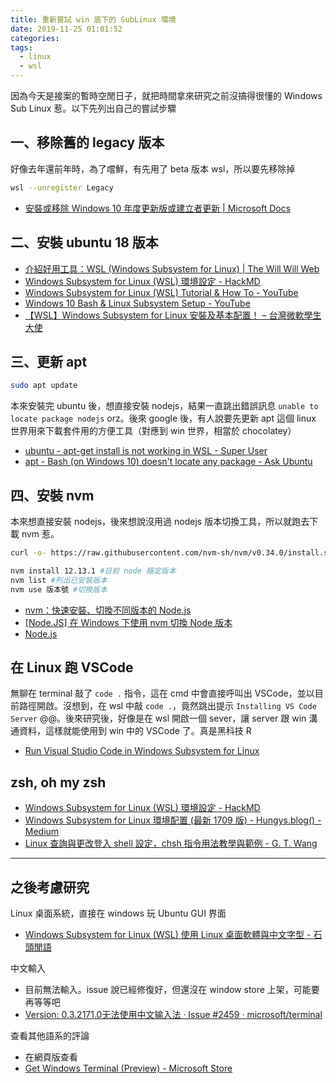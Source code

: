 ```yaml
---
title: 重新嘗試 win 底下的 SubLinux 環境
date: 2019-11-25 01:01:52
categories: 
tags: 
  - linux
  - wsl
---
```


因為今天是接案的暫時空閒日子，就把時間拿來研究之前沒搞得很懂的 Windows Sub Linux 惹。以下先列出自己的嘗試步驟

<!-- more -->

## 一、移除舊的 legacy 版本
好像去年還前年時，為了嚐鮮，有先用了 beta 版本 wsl，所以要先移除掉
```bash
wsl --unregister Legacy
```
* [安裝或移除 Windows 10 年度更新版或建立者更新 | Microsoft Docs](https://docs.microsoft.com/zh-tw/windows/wsl/install-legacy)

## 二、安裝 ubuntu 18 版本
* [介紹好用工具：WSL (Windows Subsystem for Linux) | The Will Will Web](https://blog.miniasp.com/post/2019/02/01/Useful-tool-WSL-Windows-Subsystem-for-Linux)
* [Windows Subsystem for Linux (WSL) 環境設定 - HackMD](https://hackmd.io/@tf-z1zFMTIC8ADhxEcGJEA/BJByCIUHf)
* [Windows Subsystem for Linux (WSL) Tutorial & How To - YouTube](https://www.youtube.com/watch?v=av0UQy6g2FA)
* [Windows 10 Bash & Linux Subsystem Setup - YouTube](https://www.youtube.com/watch?v=Cvrqmq9A3tA)
* [【WSL】Windows Subsystem for Linux 安裝及基本配置！ – 台灣微軟學生大使](https://blogs.msdn.microsoft.com/microsoft_student_partners_in_taiwan/2017/10/03/wsltune/)

## 三、更新 apt 
```bash
sudo apt update
```
本來安裝完 ubuntu 後，想直接安裝 nodejs，結果一直跳出錯誤訊息 `unable to locate package nodejs` orz。後來 google 後，有人說要先更新 apt 這個 linux 世界用來下載套件用的方便工具（對應到 win 世界，相當於 chocolatey）
* [ubuntu - apt-get install is not working in WSL - Super User](https://superuser.com/questions/1359633/apt-get-install-is-not-working-in-wsl/1359995)
* [apt - Bash (on Windows 10) doesn't locate any package - Ask Ubuntu](https://askubuntu.com/questions/759678/bash-on-windows-10-doesnt-locate-any-package)

## 四、安裝 nvm 
本來想直接安裝 nodejs，後來想說沒用過 nodejs 版本切換工具，所以就跑去下載 nvm 惹。
```bash
curl -o- https://raw.githubusercontent.com/nvm-sh/nvm/v0.34.0/install.sh | bash

nvm install 12.13.1 #目前 node 穩定版本
nvm list #列出已安裝版本
nvm use 版本號 #切換版本
```
* [nvm：快速安裝、切換不同版本的 Node.js](https://noob.tw/nvm/)
* [[Node.JS] 在 Windows 下使用 nvm 切換 Node 版本](https://oranwind.org/nvm-windows/)
* [Node.js](https://nodejs.org/en/)


## 在 Linux 跑 VSCode
無聊在 terminal 敲了 `code .` 指令，這在 cmd 中會直接呼叫出 VSCode，並以目前路徑開啟。沒想到，在 wsl 中敲 `code .`，竟然跳出提示 `Installing VS Code Server` @@。後來研究後，好像是在 wsl 開啟一個 sever，讓 server 跟 win 溝通資料，這樣就能使用到 win 中的 VSCode 了。真是黑科技 R
* [Run Visual Studio Code in Windows Subsystem for Linux](https://code.visualstudio.com/remote-tutorials/wsl/run-in-wsl)

## zsh, oh my zsh
* [Windows Subsystem for Linux (WSL) 環境設定 - HackMD](https://hackmd.io/@tf-z1zFMTIC8ADhxEcGJEA/BJByCIUHf)
* [Windows Subsystem for Linux 環境配置 (最新 1709 版) - Hungys.blog() - Medium](https://medium.com/hungys-blog/windows-subsystem-for-linux-configuration-caf2f47d0dfb)
* [Linux 查詢與更改登入 shell 設定，chsh 指令用法教學與範例 - G. T. Wang](https://blog.gtwang.org/linux/linux-chsh-command-change-login-shell-tutorial/)


---

## 之後考慮研究

Linux 桌面系統，直接在 windows 玩 Ubuntu GUI 界面
* [Windows Subsystem for Linux (WSL) 使用 Linux 桌面軟體與中文字型 - 石頭閒語](http://rocksaying.tw/archives/2018/wsl-run-linux-desktop-software.html)

中文輸入
* 目前無法輸入。issue 說已經修復好，但還沒在 window store 上架，可能要再等等吧
* [Version: 0.3.2171.0无法使用中文输入法 · Issue #2459 · microsoft/terminal](https://github.com/microsoft/terminal/issues/2459)

查看其他語系的評論
* 在網頁版查看
* [Get Windows Terminal (Preview) - Microsoft Store](https://www.microsoft.com/en-us/p/windows-terminal-preview/9n0dx20hk701?activetab=pivot:reviewstab)